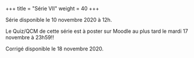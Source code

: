 +++
title = "Série VII"
weight = 40
+++
    
<!--
# :construction:
-->
      
Série disponible le 10 novembre 2020 à 12h.

Le Quiz/QCM de cette série est à poster sur Moodle au plus tard le mardi 17 novembre à 23h59!!
    
Corrigé disponible le 18 novembre 2020.
